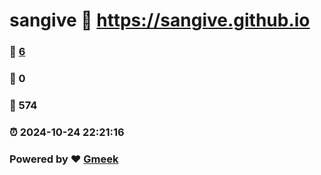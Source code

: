 # sangive :link: https://sangive.github.io 
### :page_facing_up: [6](https://sangive.github.io/tag.html) 
### :speech_balloon: 0 
### :hibiscus: 574 
### :alarm_clock: 2024-10-24 22:21:16 
### Powered by :heart: [Gmeek](https://github.com/Meekdai/Gmeek)
